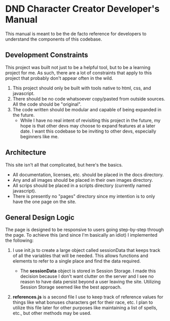 # DND Character Creator Developer's Manual

This manual is meant to be the de facto reference for developers to understand the components of this codebase.

## Development Constraints

This project was built not just to be a helpful tool, but to be a learning project for me. As such, there are a lot of constraints that apply to this project that probably don't appear often in the wild.

1. This project should only be built with tools native to html, css, and javascript.
2. There should be no code whatsoever copy/pasted from outside sources. All the code should be "original".
3. The code written should be modular and capable of being expanded in the future.
    - While I have no real intent of revisiting this project in the future, my hope is that other devs may choose to expand features at a later date. I want this codebase to be inviting to other devs, especially beginners like me.


## Architecture

This site isn't all that complicated, but here's the basics.

- All documentation, licenses, etc. should be placed in the docs directory.
- Any and all images should be placed in their own images directory.
- All scrips should be placed in a scripts directory (currently named javascript).
- There is presently no "pages" directory since my intention is to only have the one page on the site.


## General Design Logic

The page is designed to be responsive to users going step-by-step through the page. To achieve this (and since I'm basically an idiot) I implemented the following:

1. I use init.js to create a large object called sessionData that keeps track of all the variables that will be needed. This allows functions and elements to refer to a single place and find the data required.
    - The **sessionData** object is stored in Session Storage. I made this decision because I don't want clutter on the server and I see no reason to have data persist beyond a user leaving the site. Utilizing Session Storage seemed like the best approach.

2. **references.js** is a second file I use to keep track of reference values for things like what bonuses characters get for their race, etc. I plan to utilize this file later for other purposes like maintaining a list of spells, etc., but other methods may be used.


